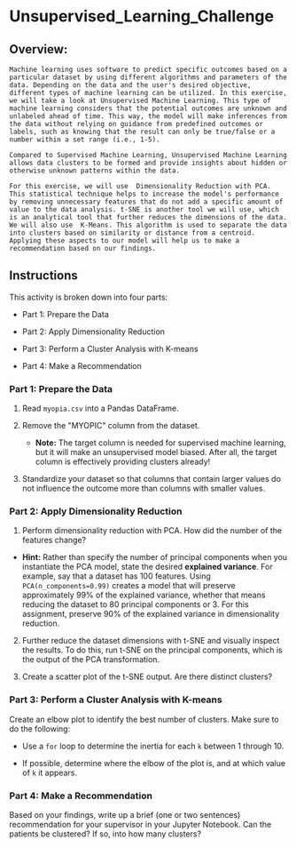 # Unsupervised_Learning_Challenge

## Overview:
	Machine learning uses software to predict specific outcomes based on a particular dataset by using different algorithms and parameters of the data. Depending on the data and the user's desired objective, different types of machine learning can be utilized. In this exercise, we will take a look at Unsupervised Machine Learning. This type of machine learning considers that the potential outcomes are unknown and unlabeled ahead of time. This way, the model will make inferences from the data without relying on guidance from predefined outcomes or labels, such as knowing that the result can only be true/false or a number within a set range (i.e., 1-5). 
    
    Compared to Supervised Machine Learning, Unsupervised Machine Learning allows data clusters to be formed and provide insights about hidden or otherwise unknown patterns within the data.

	For this exercise, we will use  Dimensionality Reduction with PCA. This statistical technique helps to increase the model's performance by removing unnecessary features that do not add a specific amount of value to the data analysis. t-SNE is another tool we will use, which is an analytical tool that further reduces the dimensions of the data. We will also use  K-Means. This algorithm is used to separate the data into clusters based on similarity or distance from a centroid. 
	Applying these aspects to our model will help us to make a recommendation based on our findings. 

## Instructions

This activity is broken down into four parts: 

* Part 1: Prepare the Data

* Part 2: Apply Dimensionality Reduction 

* Part 3: Perform a Cluster Analysis with K-means

* Part 4: Make a Recommendation 

### Part 1: Prepare the Data

1. Read `myopia.csv` into a Pandas DataFrame.

2. Remove the "MYOPIC" column from the dataset.

    * **Note:** The target column is needed for supervised machine learning, but it will make an unsupervised model biased. After all, the target column is effectively providing clusters already! 

3. Standardize your dataset so that columns that contain larger values do not influence the outcome more than columns with smaller values.

### Part 2: Apply Dimensionality Reduction

1. Perform dimensionality reduction with PCA. How did the number of the features change?


  * **Hint:** Rather than specify the number of principal components when you instantiate the PCA model, state the desired **explained variance**. For example, say that a dataset has 100 features. Using `PCA(n_components=0.99)` creates a model that will preserve approximately 99% of the explained variance, whether that means reducing the dataset to 80 principal components or 3. For this assignment, preserve 90% of the explained variance in dimensionality reduction.

2. Further reduce the dataset dimensions with t-SNE and visually inspect the results. To do this, run t-SNE on the principal components, which is the output of the PCA transformation. 

3. Create a scatter plot of the t-SNE output. Are there distinct clusters?

### Part 3: Perform a Cluster Analysis with K-means

Create an elbow plot to identify the best number of clusters. Make sure to do the following:

* Use a `for` loop to determine the inertia for each `k` between 1 through 10. 

* If possible, determine where the elbow of the plot is, and at which value of `k` it appears.

### Part 4: Make a Recommendation

Based on your findings, write up a brief (one or two sentences) recommendation for your supervisor in your Jupyter Notebook. Can the patients be clustered? If so, into how many clusters? 